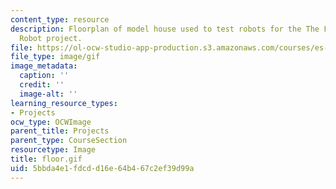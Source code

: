 ```yaml
---
content_type: resource
description: Floorplan of model house used to test robots for the The Fire-Fighting
  Robot project.
file: https://ol-ocw-studio-app-production.s3.amazonaws.com/courses/es-293-lego-robotics-spring-2007/5bbda4e1fdcdd16e64b467c2ef39d99a_floor.gif
file_type: image/gif
image_metadata:
  caption: ''
  credit: ''
  image-alt: ''
learning_resource_types:
- Projects
ocw_type: OCWImage
parent_title: Projects
parent_type: CourseSection
resourcetype: Image
title: floor.gif
uid: 5bbda4e1-fdcd-d16e-64b4-67c2ef39d99a
---
```

